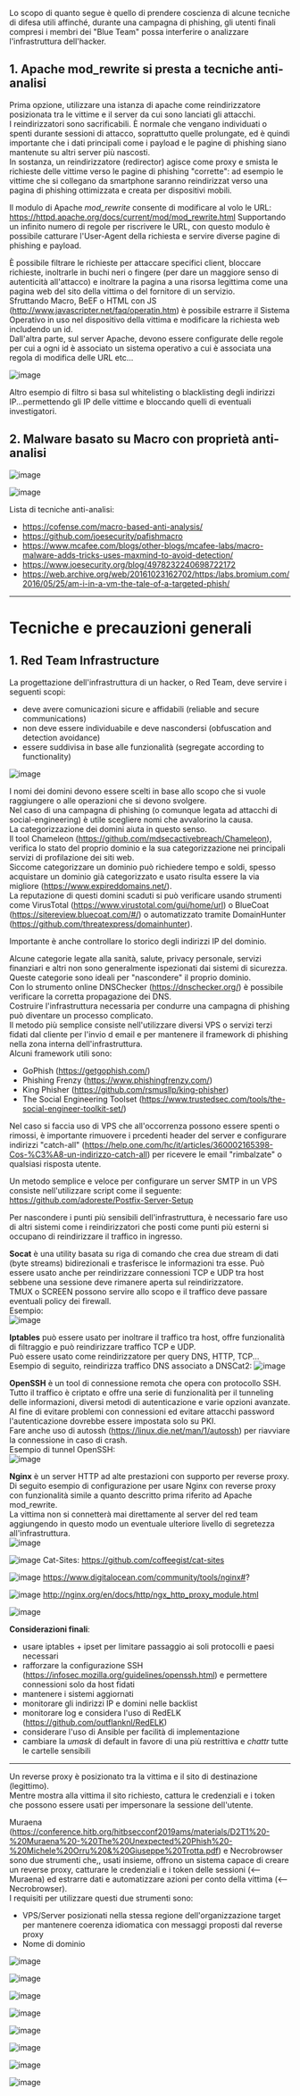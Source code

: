 Lo scopo di quanto segue è quello di prendere coscienza di alcune tecniche di difesa utili affinché, durante una campagna di phishing, gli utenti finali compresi i membri dei "Blue Team" possa interferire o analizzare l'infrastruttura dell'hacker.  

## 1. Apache mod_rewrite si presta a tecniche anti-analisi
Prima opzione, utilizzare una istanza di apache come reindirizzatore posizionata tra le vittime e il server da cui sono lanciati gli attacchi.  
I reindirizzatori sono sacrificabili.
È normale che vengano individuati o spenti durante sessioni di attacco, soprattutto quelle prolungate, ed è quindi importante che i dati principali come i payload e le pagine di phishing siano mantenute su altri server più nascosti.  
In sostanza, un reindirizzatore (redirector) agisce come proxy e smista le richieste delle vittime verso le pagine di phishing "corrette": ad esempio le vittime che si collegano da smartphone saranno reindirizzat verso una pagina di phishing ottimizzata e creata per dispositivi mobili.  

Il modulo di Apache _mod\_rewrite_ consente di modificare al volo le URL: https://httpd.apache.org/docs/current/mod/mod_rewrite.html
Supportando un infinito numero di regole per riscrivere le URL, con questo modulo è possibile catturare l'User-Agent della richiesta e servire diverse pagine di phishing e payload.  

È possibile filtrare le richieste per attaccare specifici client, bloccare richieste, inoltrarle in buchi neri o fingere (per dare un maggiore senso di autenticità all'attacco) e inoltrare la pagina a una risorsa legittima come una pagina web del sito della vittima o del fornitore di un servizio.  
Sfruttando Macro, BeEF o HTML con JS (http://www.javascripter.net/faq/operatin.htm) è possibile estrarre il Sistema Operativo in uso nel dispositivo della vittima e modificare la richiesta web includendo un id.  
Dall'altra parte, sul server Apache, devono essere configurate delle regole per cui a ogni id è associato un sistema operativo a cui è associata una regola di modifica delle URL etc...  

![image](https://user-images.githubusercontent.com/110602224/194352846-ac3a68f4-c34c-4146-b9c1-d23f4a465f87.png)

Altro esempio di filtro si basa sul whitelisting o blacklisting degli indirizzi IP...permettendo gli IP delle vittime e bloccando quelli di eventuali investigatori.  

## 2. Malware basato su Macro con proprietà anti-analisi
![image](https://user-images.githubusercontent.com/110602224/194354066-dd3ceea2-6b84-49f2-a29b-491d8eb490f8.png)

![image](https://user-images.githubusercontent.com/110602224/194354321-174dce68-0f74-4250-ac07-c1000f855c54.png)

Lista di tecniche anti-analisi:
- https://cofense.com/macro-based-anti-analysis/
- https://github.com/joesecurity/pafishmacro
- https://www.mcafee.com/blogs/other-blogs/mcafee-labs/macro-malware-adds-tricks-uses-maxmind-to-avoid-detection/
- https://www.joesecurity.org/blog/4978232240698722172
- https://web.archive.org/web/20161023162702/https:/labs.bromium.com/2016/05/25/am-i-in-a-vm-the-tale-of-a-targeted-phish/

----

# Tecniche e precauzioni generali

## 1. Red Team Infrastructure
La progettazione dell'infrastruttura di un hacker, o Red Team, deve servire i seguenti scopi:
- deve avere comunicazioni sicure e affidabili (reliable and secure communications)
- non deve essere individuabile e deve nascondersi (obfuscation and detection avoidance)
- essere suddivisa in base alle funzionalità (segregate according to functionality)

![image](https://user-images.githubusercontent.com/110602224/194358763-a34e4b0f-a22e-4395-bbfd-889dd62b8607.png)

I nomi dei domini devono essere scelti in base allo scopo che si vuole raggiungere o alle operazioni che si devono svolgere.  
Nel caso di una campagna di phishing (o comunque legata ad attacchi di social-engineering) è utile scegliere nomi che avvalorino la causa.  
La categorizzazione dei domini aiuta in questo senso.  
Il tool Chameleon (https://github.com/mdsecactivebreach/Chameleon), verifica lo stato del proprio dominio e la sua categorizzazione nei principali servizi di profilazione dei siti web.  
Siccome categorizzare un dominio può richiedere tempo e soldi, spesso acquistare un dominio già categorizzato e usato risulta essere la via migliore (https://www.expireddomains.net/).  
La reputazione di questi domini scaduti si può verificare usando strumenti come VirusTotal (https://www.virustotal.com/gui/home/url) o BlueCoat (https://sitereview.bluecoat.com/#/) o automatizzato tramite DomainHunter (https://github.com/threatexpress/domainhunter).  

Importante è anche controllare lo storico degli indirizzi IP del dominio.  

Alcune categorie legate alla sanità, salute, privacy personale, servizi finanziari e altri non sono generalmente ispezionati dai sistemi di sicurezza. Queste categorie sono ideali per "nascondere" il proprio dominio.  
Con lo strumento online DNSChecker (https://dnschecker.org/) è possibile verificare la corretta propagazione dei DNS.  
Costruire l'infrastruttura necessaria per condurre una campagna di phishing può diventare un processo complicato.  
Il metodo più semplice consiste nell'utilizzare diversi VPS o servizi terzi fidati dal cliente per l'invio d email e per mantenere il framework di phishing nella zona interna dell'infrastruttura.  
Alcuni framework utili sono:
- GoPhish (https://getgophish.com/)
- Phishing Frenzy (https://www.phishingfrenzy.com/)
- King Phisher (https://github.com/rsmusllp/king-phisher)
- The Social Engineering Toolset (https://www.trustedsec.com/tools/the-social-engineer-toolkit-set/)

Nel caso si faccia uso di VPS che all'occorrenza possono essere spenti o rimossi, è importante rimuovere i prcedenti header del server e configurare indirizzi "catch-all" (https://help.one.com/hc/it/articles/360002165398-Cos-%C3%A8-un-indirizzo-catch-all) per ricevere le email "rimbalzate" o qualsiasi risposta utente.  

Un metodo semplice e veloce per configurare un server SMTP in un VPS consiste nell'utilizzare script come il seguente: https://github.com/adoreste/Postfix-Server-Setup  

Per nascondere i punti più sensibili dell'infrastruttura, è necessario fare uso di altri sistemi come i reindirizzatori che posti come punti più esterni si occupano di reindirizzare il traffico in ingresso.  

**Socat** è una utility basata su riga di comando che crea due stream di dati (byte streams) bidirezionali e trasferisce le informazioni tra esse. Può essere usato anche per reindirizzare connessioni TCP e UDP tra host sebbene una sessione deve rimanere aperta sul reindirizzatore.  
TMUX o SCREEN possono servire allo scopo e il traffico deve passare eventuali policy dei firewall.  
Esempio:  
![image](https://user-images.githubusercontent.com/110602224/194823377-8a23172c-847d-44d5-8072-0274fd2e707d.png)

**Iptables** può essere usato per inoltrare il traffico tra host, offre funzionalità di filtraggio e può reindirizzare traffico TCP e UDP.  
Può essere usato come reindirizzatore per query DNS, HTTP, TCP...  
Esempio di seguito, reindirizza traffico DNS associato a DNSCat2:
![image](https://user-images.githubusercontent.com/110602224/194823985-47a4c0c0-e3da-47df-ba5c-d295203b5fb3.png)

**OpenSSH** è un tool di connessione remota che opera con protocollo SSH.  
Tutto il traffico è criptato e offre una serie di funzionalità per il tunneling delle informazioni, diversi metodi di autenticazione e varie opzioni avanzate.  
Al fine di evitare problemi con connessioni ed evitare attacchi password l'autenticazione dovrebbe essere impostata solo su PKI.  
Fare anche uso di autossh (https://linux.die.net/man/1/autossh) per riavviare la connessione in caso di crash.  
Esempio di tunnel OpenSSH:  
![image](https://user-images.githubusercontent.com/110602224/194824897-c7da9be0-c724-408e-9be2-d434cd3923c8.png)

**Nginx** è un server HTTP ad alte prestazioni con supporto per reverse proxy.  
Di seguito esempio di configurazione per usare Nginx con reverse proxy con funzionalità simile a quanto descritto prima riferito ad Apache mod_rewrite.  
La vittima non si connetterà mai direttamente al server del red team aggiungendo in questo modo un eventuale ulteriore livello di segretezza all'infrastruttura.  
![image](https://user-images.githubusercontent.com/110602224/194825425-f34c1be3-321f-4c99-80b4-523a2b2b62b0.png)

![image](https://user-images.githubusercontent.com/110602224/194828213-0f46f3f3-8f12-41d8-a165-cd6a49d02e07.png)
Cat-Sites: https://github.com/coffeegist/cat-sites

![image](https://user-images.githubusercontent.com/110602224/194828464-ab5ee447-0f7d-4703-818a-7ac5ace17d64.png)
https://www.digitalocean.com/community/tools/nginx#?

![image](https://user-images.githubusercontent.com/110602224/194828744-a5b8b7c1-68d5-4f50-9a33-f93736f8d6c3.png)
http://nginx.org/en/docs/http/ngx_http_proxy_module.html

![image](https://user-images.githubusercontent.com/110602224/194829293-91163018-c6d4-4579-a7b1-15d637514671.png)

**Considerazioni finali**:
- usare iptables + ipset per limitare passaggio ai soli protocolli e paesi necessari
- rafforzare la configurazione SSH (https://infosec.mozilla.org/guidelines/openssh.html) e permettere connessioni solo da host fidati
- mantenere i sistemi aggiornati
- monitorare gli indirizzi IP e domini nelle backlist
- monitorare log e considera l'uso di RedELK (https://github.com/outflanknl/RedELK)
- considerare l'uso di Ansible per facilità di implementazione
- cambiare la _umask_ di default in favore di una più restrittiva e _chattr_ tutte le cartelle sensibili

----

Un reverse proxy è posizionato tra la vittima e il sito di destinazione (legittimo).  
Mentre mostra alla vittima il sito richiesto, cattura le credenziali e i token che possono essere usati per impersonare la sessione dell'utente.  

Muraena (https://conference.hitb.org/hitbsecconf2019ams/materials/D2T1%20-%20Muraena%20-%20The%20Unexpected%20Phish%20-%20Michele%20Orru%20&%20Giuseppe%20Trotta.pdf) e Necrobrowser sono due strumenti che,, usati insieme, offrono un sistema capace di creare un reverse proxy, catturare le credenziali e i token delle sessioni (<-- Muraena) ed estrarre dati e automatizzare azioni per conto della vittima (<-- Necrobrowser).  
I requisiti per utilizzare questi due strumenti sono:
- VPS/Server posizionati nella stessa regione dell'organizzazione target per mantenere coerenza idiomatica con messaggi proposti dal reverse proxy
- Nome di dominio

![image](https://user-images.githubusercontent.com/110602224/194834940-db640fa9-86e5-46a2-ab62-44d6ec001c5d.png)

![image](https://user-images.githubusercontent.com/110602224/194835022-9c53273f-bbe8-45d6-96ac-b26e852cbff4.png)

![image](https://user-images.githubusercontent.com/110602224/194835168-9dc550cb-96d8-4322-9fbc-8b157c06f581.png)

![image](https://user-images.githubusercontent.com/110602224/194835236-c178b4f6-5dc5-40b0-a9d5-6ea8b7c18b01.png)

![image](https://user-images.githubusercontent.com/110602224/194835292-333ef327-18c1-4b0d-972a-f2419a42d253.png)

![image](https://user-images.githubusercontent.com/110602224/194835343-98e709a7-9acb-406f-93c8-50bbdb028b1f.png)

![image](https://user-images.githubusercontent.com/110602224/194835431-c5025a26-4522-4a0f-8428-bb56280ad12b.png)

![image](https://user-images.githubusercontent.com/110602224/194835464-950e7e0d-d879-45cd-8ae3-aeee83907357.png)

